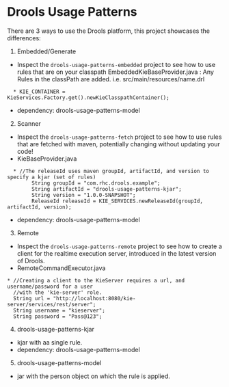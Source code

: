 # Drools Usage Patterns
There are 3 ways to use the Drools platform, this project showcases the differences:

1. Embedded/Generate
  * Inspect the `drools-usage-patterns-embedded` project to see how to use rules that are on your classpath
   EmbeddedKieBaseProvider.java : Any Rules in the classPath are added. i.e. src/main/resources/name.drl
```shell
  * KIE_CONTAINER = KieServices.Factory.get().newKieClasspathContainer();
```
  * dependency: drools-usage-patterns-model
2. Scanner 
  * Inspect the `drools-usage-patterns-fetch` project to see how to use rules that are fetched with maven, potentially changing without updating your code!
  * KieBaseProvider.java
```shell
  * //The releaseId uses maven groupId, artifactId, and version to specify a kjar (set of rules)
		String groupId = "com.rhc.drools.example";
		String artifactId = "drools-usage-patterns-kjar";
		String version = "1.0.0-SNAPSHOT";
		ReleaseId releaseId = KIE_SERVICES.newReleaseId(groupId, artifactId, version);
```
 * dependency: drools-usage-patterns-model
3. Remote 
  * Inspect the `drools-usage-patterns-remote` project to see how to create a client for the realtime execution server, introduced in the latest version of Drools.
  * RemoteCommandExecutor.java
  ```shell
  * //Creating a client to the KieServer requires a url, and username/password for a user
    //with the 'kie-server' role.
    String url = "http://localhost:8080/kie-server/services/rest/server";
    String username = "kieserver";
    String password = "Pass@123";
 ```
4. drools-usage-patterns-kjar
  * kjar with aa single rule.
  * dependency: drools-usage-patterns-model
5. drools-usage-patterns-model
  * jar with the person object on which the rule is applied.
